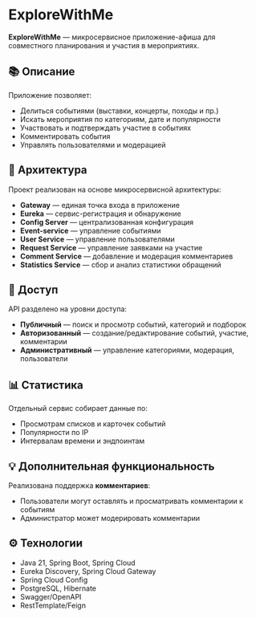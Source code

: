 # ExploreWithMe

**ExploreWithMe** — микросервисное приложение-афиша для совместного планирования и участия в мероприятиях.

## 📚 Описание

Приложение позволяет:
- Делиться событиями (выставки, концерты, походы и пр.)
- Искать мероприятия по категориям, дате и популярности
- Участвовать и подтверждать участие в событиях
- Комментировать события
- Управлять пользователями и модерацией

## 🧩 Архитектура

Проект реализован на основе микросервисной архитектуры:

- **Gateway** — единая точка входа в приложение
- **Eureka** — сервис-регистрация и обнаружение
- **Config Server** — централизованная конфигурация
- **Event-service** — управление событиями
- **User Service** — управление пользователями
- **Request Service** — управление заявками на участие
- **Comment Service** — добавление и модерация комментариев
- **Statistics Service** — сбор и анализ статистики обращений

## 🔐 Доступ

API разделено на уровни доступа:
- **Публичный** — поиск и просмотр событий, категорий и подборок
- **Авторизованный** — создание/редактирование событий, участие, комментарии
- **Административный** — управление категориями, модерация, пользователи

## 📊 Статистика

Отдельный сервис собирает данные по:
- Просмотрам списков и карточек событий
- Популярности по IP
- Интервалам времени и эндпоинтам

## 💡 Дополнительная функциональность

Реализована поддержка **комментариев**:
- Пользователи могут оставлять и просматривать комментарии к событиям
- Администратор может модерировать комментарии

## ⚙️ Технологии

- Java 21, Spring Boot, Spring Cloud
- Eureka Discovery, Spring Cloud Gateway
- Spring Cloud Config
- PostgreSQL, Hibernate
- Swagger/OpenAPI
- RestTemplate/Feign